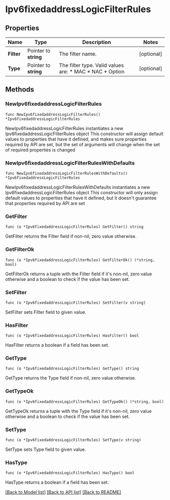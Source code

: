 # Ipv6fixedaddressLogicFilterRules

## Properties

Name | Type | Description | Notes
------------ | ------------- | ------------- | -------------
**Filter** | Pointer to **string** | The filter name. | [optional] 
**Type** | Pointer to **string** | The filter type. Valid values are: * MAC * NAC * Option | [optional] 

## Methods

### NewIpv6fixedaddressLogicFilterRules

`func NewIpv6fixedaddressLogicFilterRules() *Ipv6fixedaddressLogicFilterRules`

NewIpv6fixedaddressLogicFilterRules instantiates a new Ipv6fixedaddressLogicFilterRules object
This constructor will assign default values to properties that have it defined,
and makes sure properties required by API are set, but the set of arguments
will change when the set of required properties is changed

### NewIpv6fixedaddressLogicFilterRulesWithDefaults

`func NewIpv6fixedaddressLogicFilterRulesWithDefaults() *Ipv6fixedaddressLogicFilterRules`

NewIpv6fixedaddressLogicFilterRulesWithDefaults instantiates a new Ipv6fixedaddressLogicFilterRules object
This constructor will only assign default values to properties that have it defined,
but it doesn't guarantee that properties required by API are set

### GetFilter

`func (o *Ipv6fixedaddressLogicFilterRules) GetFilter() string`

GetFilter returns the Filter field if non-nil, zero value otherwise.

### GetFilterOk

`func (o *Ipv6fixedaddressLogicFilterRules) GetFilterOk() (*string, bool)`

GetFilterOk returns a tuple with the Filter field if it's non-nil, zero value otherwise
and a boolean to check if the value has been set.

### SetFilter

`func (o *Ipv6fixedaddressLogicFilterRules) SetFilter(v string)`

SetFilter sets Filter field to given value.

### HasFilter

`func (o *Ipv6fixedaddressLogicFilterRules) HasFilter() bool`

HasFilter returns a boolean if a field has been set.

### GetType

`func (o *Ipv6fixedaddressLogicFilterRules) GetType() string`

GetType returns the Type field if non-nil, zero value otherwise.

### GetTypeOk

`func (o *Ipv6fixedaddressLogicFilterRules) GetTypeOk() (*string, bool)`

GetTypeOk returns a tuple with the Type field if it's non-nil, zero value otherwise
and a boolean to check if the value has been set.

### SetType

`func (o *Ipv6fixedaddressLogicFilterRules) SetType(v string)`

SetType sets Type field to given value.

### HasType

`func (o *Ipv6fixedaddressLogicFilterRules) HasType() bool`

HasType returns a boolean if a field has been set.


[[Back to Model list]](../README.md#documentation-for-models) [[Back to API list]](../README.md#documentation-for-api-endpoints) [[Back to README]](../README.md)


